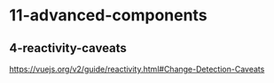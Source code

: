 # 11-advanced-components

## 4-reactivity-caveats

https://vuejs.org/v2/guide/reactivity.html#Change-Detection-Caveats